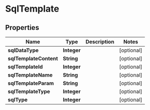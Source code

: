 
# SqlTemplate

## Properties
Name | Type | Description | Notes
------------ | ------------- | ------------- | -------------
**sqlDataType** | **Integer** |  |  [optional]
**sqlTemplateContent** | **String** |  |  [optional]
**sqlTemplateId** | **Integer** |  |  [optional]
**sqlTemplateName** | **String** |  |  [optional]
**sqlTemplateParam** | **String** |  |  [optional]
**sqlTemplateType** | **Integer** |  |  [optional]
**sqlType** | **Integer** |  |  [optional]



